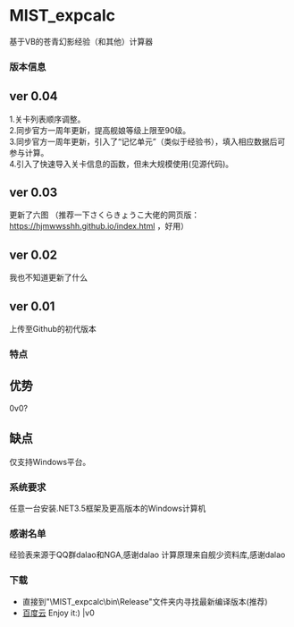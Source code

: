 # MIST_expcalc
基于VB的苍青幻影经验（和其他）计算器
### 版本信息
## ver 0.04
1.关卡列表顺序调整。  
2.同步官方一周年更新，提高舰娘等级上限至90级。  
3.同步官方一周年更新，引入了“记忆单元”（类似于经验书），填入相应数据后可参与计算。  
4.引入了快速导入关卡信息的函数，但未大规模使用(见源代码)。
## ver 0.03
更新了六图
（推荐一下さくらきょうこ大佬的网页版：https://hjmwwsshh.github.io/index.html ，好用）
## ver 0.02
我也不知道更新了什么
## ver 0.01
上传至Github的初代版本
### 特点
## 优势
0v0?
## 缺点
仅支持Windows平台。
### 系统要求
任意一台安装.NET3.5框架及更高版本的Windows计算机
### 感谢名单
 经验表来源于QQ群dalao和NGA,感谢dalao
 计算原理来自舰少资料库,感谢dalao
### 下载
- 直接到"\MIST_expcalc\bin\Release\"文件夹内寻找最新编译版本(推荐)
- [百度云](https://pan.baidu.com/s/1dYBdtHY2JsH2QlKm3PDCZw)
 Enjoy it:) |v0

